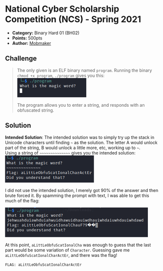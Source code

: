 # National Cyber Scholarship Competition (NCS) - Spring 2021

* **Category:** Binary Hard 01 (BH02)
* **Points:** 500pts
* **Author:** [Mobmaker](https://github.com/Mobmaker55)

## Challenge

> The only given is an ELF binary named `program`. Running the binary `chmod +x program`, `./program` gives you this:\
![](../images/magicword.PNG)
>
> The program allows you to enter a string, and responds with an obfuscated string.
## Solution
**Intended Solution**:
The intended solution was to simply try up the stack in Unicode characters until finding `~` as the solution.
The letter A would unlock part of the string, B would unlock a little more, etc, working up to `~`.\
Using a string of `~~~~~~~~~~~~~~` gives you the intended solution:\
![](../images/intendedmagic.PNG)

I did not use the intended solution, I merely got 90% of the answer and then brute forced it.
By spamming the prompt with text, I was able to get this much of the flag:

![](../images/90flag.PNG)

At this point, `aLittLeObfuScatIonalCha` was enough to guess that the last part would be some variation of `Character`.
Guessing gave me `aLittLeObfuScatIonalCharActEr`, and there was the flag!

```
FLAG: aLittLeObfuScatIonalCharActEr
```